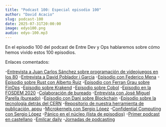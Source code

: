 ```yaml
---
title: "Podcast 100: Especial episodio 100"
author: "David Acacio"
slug: podcast-100
date: 2025-07-31T20:00:00
image: edyo100.png
audio: edyo-100.mp3
---
```


En el episodio 100 del podcast de Entre Dev y Ops hablaremos sobre cómo hemos vivido estos 100 episodios.

<!--more-->

Enlaces comentados:

-[Entrevista a Juan Carlos Sánchez sobre programación de videojuegos en los 80](https://www.entredevyops.es/podcasts/podcast-94.html)
-[Entrevista a David Poblador i Garcia](https://www.entredevyops.es/podcasts/podcast-episodio-6.html)
-[Episodio con Federico Mena](https://www.entredevyops.es/podcasts/podcast-72.html)
-[Episodio sobre Rust con Alberto Ruiz](https://www.entredevyops.es/podcasts/podcast-67.html)
-[Episodio con Ferran Grau sobre FinOps](https://www.entredevyops.es/podcasts/podcast-85.html)
-[Episodio sobre Krakend](https://www.entredevyops.es/podcasts/podcast-62.html)
-[Episodio sobre Cobol](https://www.entredevyops.es/podcasts/podcast-58.html)
-[Episodio en la FOSDEM 2020](https://www.entredevyops.es/podcasts/podcast-51.html)
-[Colaboración de bureado](https://www.entredevyops.es/podcasts/podcast-colaboracion-1.html)
-[Entrevista con José Miguel Parella (bureado)](https://www.entredevyops.es/podcasts/podcast-56.html)
-[Episodio con Dani sobre Blockchain](https://www.entredevyops.es/podcasts/podcast-34.html)
-[Episodio sobre la tecnología detrás del CERN](https://www.entredevyops.es/podcasts/podcast-31.html)
-[Repositorio de nuestra herramienta de publicación, appu](https://github.com/EDyO/appu)
-[Microkernels con Sergio López](https://www.entredevyops.es/podcasts/podcast-59.html)
-[Confidential Computing con Sergio López](https://www.entredevyops.es/podcasts/podcast-65.html)
-[Pánico en el núcleo (lista de episodios)](https://ia601204.us.archive.org/29/items/PanicoEnElNucleo/Formato%20OGG-Vorbis/ )
-[Primer podcast en castellano](https://comunicandopodcast.es/)
-[Emilcar daily](https://emilcar.fm/podcast/emilcardaily/) 
-[Jornadas de podcasting](https://jpod.es/)
